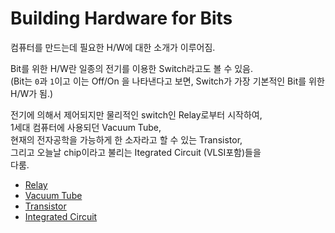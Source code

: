# Building Hardware for Bits

컴퓨터를 만드는데 필요한 H/W에 대한 소개가 이루어짐.  

Bit를 위한 H/W란 일종의 전기를 이용한 Switch라고도 볼 수 있음.  
(Bit는 `0`과 `1`이고 이는 Off/On 을 나타낸다고 보면, Switch가 가장 기본적인 Bit를 위한 H/W가 됨.)  

전기에 의해서 제어되지만 물리적인 switch인 Relay로부터 시작하여,  
1세대 컴퓨터에 사용되던 Vacuum Tube,  
현재의 전자공학을 가능하게 한 소자라고 할 수 있는 Transistor,  
그리고 오늘날 chip이라고 불리는 Itegrated Circuit (VLSI포함)들을  
다룸.

* [Relay](ce02_03_1_relay.md)
* [Vacuum Tube](ce02_03_2_vacuum_tube.md)
* [Transistor](ce02_03_3_transistor.md)
* [Integrated Circuit](ce02_03_4_IC.md)


